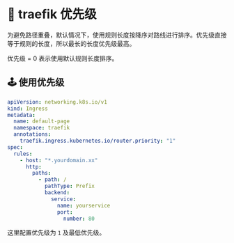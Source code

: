# 🦦 traefik 优先级

为避免路径重叠，默认情况下，使用规则长度按降序对路线进行排序。优先级直接等于规则的长度，所以最长的长度优先级最高。

优先级 = 0 表示使用默认规则长度排序。

## 🕹️ 使用优先级
``` yaml
apiVersion: networking.k8s.io/v1
kind: Ingress
metadata:
  name: default-page
  namespace: traefik
  annotations:
    traefik.ingress.kubernetes.io/router.priority: "1"
spec:
  rules:
    - host: "*.yourdomain.xx"
      http:
        paths:
          - path: /
            pathType: Prefix
            backend:
              service:
                name: yourservice
                port:
                  number: 80
```

这里配置优先级为 ```1``` 及最低优先级。